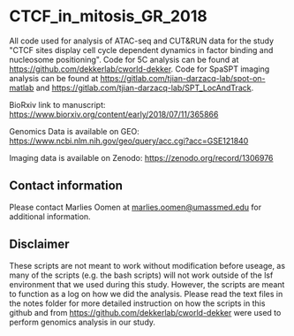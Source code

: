 # CTCF_in_mitosis_GR_2018

All code used for analysis of ATAC-seq and CUT&RUN data for the study "CTCF sites display cell cycle dependent dynamics in factor binding and nucleosome positioning". Code for 5C analysis can be found at https://github.com/dekkerlab/cworld-dekker. Code for SpaSPT imaging analysis can be found at https://gitlab.com/tjian-darzacq-lab/spot-on-matlab and https://gitlab.com/tjian-darzacq-lab/SPT_LocAndTrack. 

BioRxiv link to manuscript:
https://www.biorxiv.org/content/early/2018/07/11/365866 

Genomics Data is available on GEO: 
https://www.ncbi.nlm.nih.gov/geo/query/acc.cgi?acc=GSE121840

Imaging data is available on Zenodo: 
https://zenodo.org/record/1306976

## Contact information

Please contact Marlies Oomen at marlies.oomen@umassmed.edu for additional information. 

## Disclaimer

These scripts are not meant to work without modification before useage, as many of the scripts (e.g. the bash scripts) will not work outside of the lsf environment that we used during this study. However, the scripts are meant to function as a log on how we did the analysis. Please read the text files in the notes folder for more detailed instruction on how the scripts in this github and from https://github.com/dekkerlab/cworld-dekker were used to perform genomics analysis in our study. 
